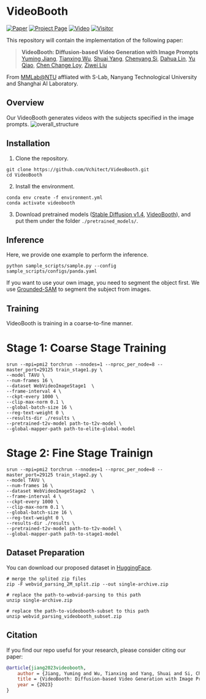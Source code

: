 # VideoBooth

<!-- [![arXiv](https://img.shields.io/badge/arXiv-2311.99999-b31b1b.svg)](https://arxiv.org/abs/2311.99999) -->
[![Paper](https://img.shields.io/badge/cs.CV-Paper-b31b1b?logo=arxiv&logoColor=red)](xxxx)
[![Project Page](https://img.shields.io/badge/VideoBooth-Website-green?logo=googlechrome&logoColor=green)](https://vchitect.github.io/VideoBooth-project/)
[![Video](https://img.shields.io/badge/YouTube-Video-c4302b?logo=youtube&logoColor=red)](https://youtu.be/10DxH1JETzI)
[![Visitor](https://hits.seeyoufarm.com/api/count/incr/badge.svg?url=https%3A%2F%2Fgithub.com%2FVchitect%2FVideoBooth&count_bg=%23FFA500&title_bg=%23555555&icon=&icon_color=%23E7E7E7&title=hits&edge_flat=false)](https://hits.seeyoufarm.com)


This repository will contain the implementation of the following paper:
> **VideoBooth: Diffusion-based Video Generation with Image Prompts**<br>
> [Yuming Jiang](https://yumingj.github.io/), [Tianxing Wu](https://tianxingwu.github.io/), [Shuai Yang](https://williamyang1991.github.io/), [Chenyang Si](https://chenyangsi.top/), [Dahua Lin](http://dahua.site/), [Yu Qiao](https://scholar.google.com.sg/citations?user=gFtI-8QAAAAJ&hl=en), [Chen Change Loy](https://www.mmlab-ntu.com/person/ccloy/), [Ziwei Liu](https://liuziwei7.github.io/)<br>

From [MMLab@NTU](https://www.mmlab-ntu.com/) affliated with S-Lab, Nanyang Technological University and Shanghai AI Laboratory.

## Overview
Our VideoBooth generates videos with the subjects specified in the image prompts.
![overall_structure](./assets/teaser.png)


## Installation

1. Clone the repository.

```shell
git clone https://github.com/Vchitect/VideoBooth.git
cd VideoBooth
```

2. Install the environment.

```shell
conda env create -f environment.yml
conda activate videobooth
```

3. Download pretrained models ([Stable Diffusion v1.4](https://huggingface.co/CompVis/stable-diffusion-v1-4), [VideoBooth](https://huggingface.co/yumingj/VideoBooth_models/tree/main)), and put them under the folder `./pretrained_models/`.


## Inference

Here, we provide one example to perform the inference.

``` shell
python sample_scripts/sample.py --config sample_scripts/configs/panda.yaml
```

If you want to use your own image, you need to segment the object first. We use [Grounded-SAM](https://github.com/IDEA-Research/Grounded-Segment-Anything) to segment the subject from images.

## Training

VideoBooth is training in a coarse-to-fine manner.

# Stage 1: Coarse Stage Training

``` shell
srun --mpi=pmi2 torchrun --nnodes=1 --nproc_per_node=8 --master_port=29125 train_stage1.py \
--model TAVU \
--num-frames 16 \
--dataset WebVideoImageStage1  \
--frame-interval 4 \
--ckpt-every 1000 \
--clip-max-norm 0.1 \
--global-batch-size 16 \
--reg-text-weight 0 \
--results-dir ./results \
--pretrained-t2v-model path-to-t2v-model \
--global-mapper-path path-to-elite-global-model
```

# Stage 2: Fine Stage Trainign

``` shell
srun --mpi=pmi2 torchrun --nnodes=1 --nproc_per_node=8 --master_port=29125 train_stage2.py \
--model TAVU \
--num-frames 16 \
--dataset WebVideoImageStage2  \
--frame-interval 4 \
--ckpt-every 1000 \
--clip-max-norm 0.1 \
--global-batch-size 16 \
--reg-text-weight 0 \
--results-dir ./results \
--pretrained-t2v-model path-to-t2v-model \
--global-mapper-path path-to-stage1-model
```

## Dataset Preparation

You can download our proposed dataset in [HuggingFace](https://huggingface.co/datasets/yumingj/VideoBoothDataset).

```shell
# merge the splited zip files
zip -F webvid_parsing_2M_split.zip --out single-archive.zip

# replace the path-to-webvid-parsing to this path
unzip single-archive.zip

# replace the path-to-videobooth-subset to this path
unzip webvid_parsing_videobooth_subset.zip
```


## Citation

If you find our repo useful for your research, please consider citing our paper:

```bibtex
@article{jiang2023videobooth,
    author = {Jiang, Yuming and Wu, Tianxing and Yang, Shuai and Si, Chenyang and Lin, Dahua and Qiao, Yu and Loy, Chen Change and Liu, Ziwei},
    title = {VideoBooth: Diffusion-based Video Generation with Image Prompts},
    year = {2023}
}
```

